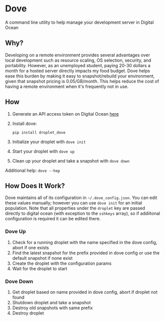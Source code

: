 # Dove

A command line utility to help manage your development server in Digital Ocean

## Why?

Developing on a remote environment provides several advantages over local development such as resource scaling, OS selection, security, and portability. However, as an unemployed student, paying 20-30 dollars a month for a hosted server directly impacts my food budget. Dove helps ease this burden by making it easy to snapshot/rebuild your environment, given that snapshot pricing is 0.05/GB/month. This helps reduce the cost of having a remote environment when it's frequently not in use.

## How

1.  Generate an API access token on Digital Ocean [here](https://cloud.digitalocean.com/account/api/)
2.  Install dove:

    ```
    pip install droplet_dove
    ```

3.  Initialize your droplet with `dove init`
4.  Start your droplet with `dove up`
5.  Clean up your droplet and take a snapshot with `dove down`

Additional help: `dove --hep`

## How Does It Work?

Dove maintains all of its configuration in `~/.dove_config.json`. You can edit these values manually; however you can use `dove init` for an initial population. Note that all properties under the `droplet` key are passed directly to digital ocean (with exception to the `sshkeys` array), so if addiitonal configuration is required it can be edited there.

### Dove Up

1. Check for a running droplet with the name specified in the dove config, abort if one exists
2. Find the latest snapshot for the prefix provided in dove config or use the default snapshot if none exist
3. Create the droplet with the configuration params
4. Wait for the droplet to start

### Dove Down

1. Get droplet based on name provided in dove config, abort if droplet not found
2. Shutdown droplet and take a snapshot
3. Destroy old snapshots with same prefix
4. Destroy droplet
